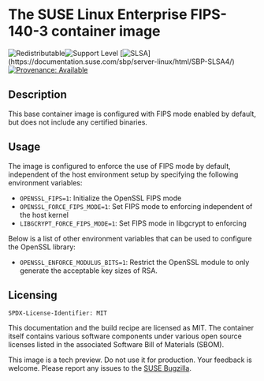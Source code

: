 
# The SUSE Linux Enterprise FIPS-140-3 container image

![Redistributable](https://img.shields.io/badge/Redistributable-Yes-green)![Support Level](https://img.shields.io/badge/Support_Level-techpreview-blue)
[![SLSA](https://img.shields.io/badge/SLSA_(v0.1)-Level_4-Green)](https://documentation.suse.com/sbp/server-linux/html/SBP-SLSA4/)
[![Provenance: Available](https://img.shields.io/badge/Provenance-Available-Green)](https://documentation.suse.com/container/all/html/Container-guide/index.html#container-verify)

## Description


This base container image is configured with FIPS mode enabled by default, but
does not include any certified binaries.


## Usage
The image is configured to enforce the use of FIPS mode by default,
independent of the host environment setup by specifying the following
environment variables:
* `OPENSSL_FIPS=1`: Initialize the OpenSSL FIPS mode
* `OPENSSL_FORCE_FIPS_MODE=1`: Set FIPS mode to enforcing independent of the host kernel
* `LIBGCRYPT_FORCE_FIPS_MODE=1`: Set FIPS mode in libgcrypt to enforcing

Below is a list of other environment variables that can be used to configure the OpenSSL library:

* `OPENSSL_ENFORCE_MODULUS_BITS=1`: Restrict the OpenSSL module to only generate
the acceptable key sizes of RSA.
## Licensing

`SPDX-License-Identifier: MIT`

This documentation and the build recipe are licensed as MIT.
The container itself contains various software components under various open source licenses listed in the associated
Software Bill of Materials (SBOM).

This image is a tech preview. Do not use it for production.
Your feedback is welcome.
Please report any issues to the [SUSE Bugzilla](https://bugzilla.suse.com/enter_bug.cgi?product=SUSE%20Linux%20Enterprise%20Base%20Container%20Images).
